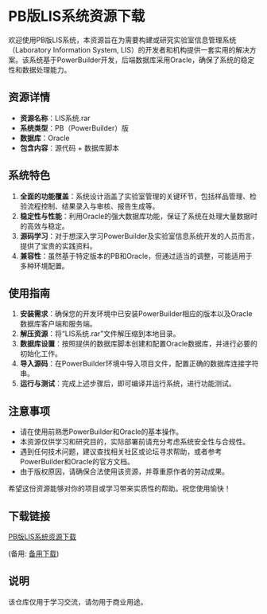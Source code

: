 # PB版LIS系统资源下载

欢迎使用PB版LIS系统，本资源旨在为需要构建或研究实验室信息管理系统（Laboratory Information System, LIS）的开发者和机构提供一套实用的解决方案。该系统基于PowerBuilder开发，后端数据库采用Oracle，确保了系统的稳定性和数据处理能力。

## 资源详情

- **资源名称**：LIS系统.rar
- **系统类型**：PB（PowerBuilder）版
- **数据库**：Oracle
- **包含内容**：源代码 + 数据库脚本

## 系统特色

1. **全面的功能覆盖**：系统设计涵盖了实验室管理的关键环节，包括样品管理、检验流程控制、结果录入与审核、报告生成等。
2. **稳定性与性能**：利用Oracle的强大数据库功能，保证了系统在处理大量数据时的高效与稳定。
3. **源码学习**：对于想深入学习PowerBuilder及实验室信息系统开发的人员而言，提供了宝贵的实践资料。
4. **兼容性**：虽然基于特定版本的PB和Oracle，但通过适当的调整，可能适用于多种环境配置。

## 使用指南

1. **安装需求**：确保您的开发环境中已安装PowerBuilder相应的版本以及Oracle数据库客户端和服务端。
2. **解压资源**：将“LIS系统.rar”文件解压缩到本地目录。
3. **数据库设置**：按照提供的数据库脚本创建和配置Oracle数据库，并进行必要的初始化工作。
4. **导入源码**：在PowerBuilder环境中导入项目文件，配置正确的数据库连接字符串。
5. **运行与测试**：完成上述步骤后，即可编译并运行系统，进行功能测试。

## 注意事项

- 请在使用前熟悉PowerBuilder和Oracle的基本操作。
- 本资源仅供学习和研究目的，实际部署前请充分考虑系统安全性与合规性。
- 遇到任何技术问题，建议查找相关社区或论坛寻求帮助，或者参考PowerBuilder和Oracle的官方文档。
- 由于版权原因，请确保合法使用该资源，并尊重原作者的劳动成果。

希望这份资源能够对你的项目或学习带来实质性的帮助。祝您使用愉快！

## 下载链接
[PB版LIS系统资源下载](https://pan.quark.cn/s/e034ba3a0f8b) 

(备用: [备用下载](https://pan.baidu.com/s/1jsPqoa60RZpPLZwcr87PSQ?pwd=qyut))

## 说明

该仓库仅用于学习交流，请勿用于商业用途。
